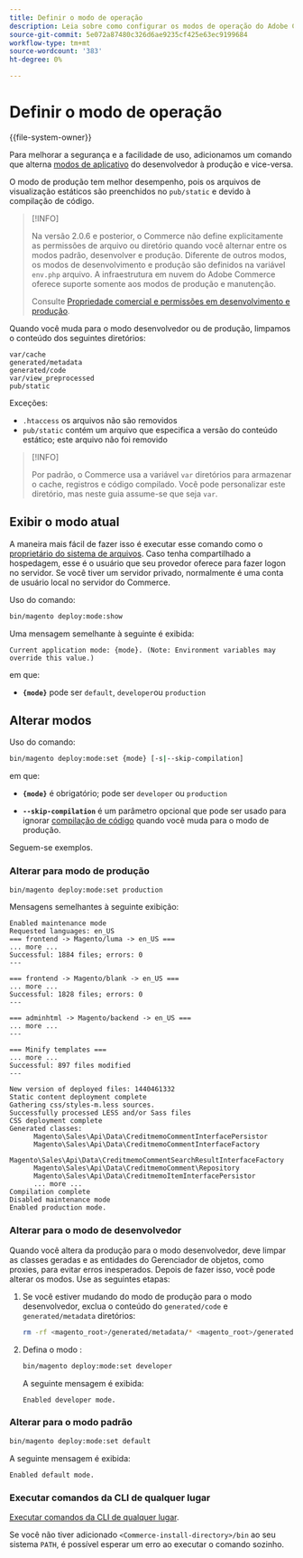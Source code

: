 ```yaml
---
title: Definir o modo de operação
description: Leia sobre como configurar os modos de operação do Adobe Commerce.
source-git-commit: 5e072a87480c326d6ae9235cf425e63ec9199684
workflow-type: tm+mt
source-wordcount: '383'
ht-degree: 0%

---
```



# Definir o modo de operação

{{file-system-owner}}

Para melhorar a segurança e a facilidade de uso, adicionamos um comando que alterna [modos de aplicativo](../bootstrap/application-modes.md) do desenvolvedor à produção e vice-versa.

O modo de produção tem melhor desempenho, pois os arquivos de visualização estáticos são preenchidos no `pub/static` e devido à compilação de código.

>[!INFO]
>
>Na versão 2.0.6 e posterior, o Commerce não define explicitamente as permissões de arquivo ou diretório quando você alternar entre os modos padrão, desenvolver e produção. Diferente de outros modos, os modos de desenvolvimento e produção são definidos na variável `env.php` arquivo. A infraestrutura em nuvem do Adobe Commerce oferece suporte somente aos modos de produção e manutenção.
>
>Consulte [Propriedade comercial e permissões em desenvolvimento e produção](../deployment/file-system-permissions.md).

Quando você muda para o modo desenvolvedor ou de produção, limpamos o conteúdo dos seguintes diretórios:

```terminal
var/cache
generated/metadata
generated/code
var/view_preprocessed
pub/static
```

Exceções:

- `.htaccess` os arquivos não são removidos
- `pub/static` contém um arquivo que especifica a versão do conteúdo estático; este arquivo não foi removido

>[!INFO]
>
>Por padrão, o Commerce usa a variável `var` diretórios para armazenar o cache, registros e código compilado. Você pode personalizar este diretório, mas neste guia assume-se que seja `var`.

## Exibir o modo atual

A maneira mais fácil de fazer isso é executar esse comando como o [proprietário do sistema de arquivos](../../installation/prerequisites/file-system/overview.md). Caso tenha compartilhado a hospedagem, esse é o usuário que seu provedor oferece para fazer logon no servidor. Se você tiver um servidor privado, normalmente é uma conta de usuário local no servidor do Commerce.

Uso do comando:

```bash
bin/magento deploy:mode:show
```

Uma mensagem semelhante à seguinte é exibida:

```terminal
Current application mode: {mode}. (Note: Environment variables may override this value.)
```

em que:

- **`{mode}`** pode ser `default`, `developer`ou `production`

## Alterar modos

Uso do comando:

```bash
bin/magento deploy:mode:set {mode} [-s|--skip-compilation]
```

em que:

- **`{mode}`** é obrigatório; pode ser `developer` ou `production`

- **`--skip-compilation`** é um parâmetro opcional que pode ser usado para ignorar [compilação de código](../cli/code-compiler.md) quando você muda para o modo de produção.

Seguem-se exemplos.

### Alterar para modo de produção

```bash
bin/magento deploy:mode:set production
```

Mensagens semelhantes à seguinte exibição:

```terminal
Enabled maintenance mode
Requested languages: en_US
=== frontend -> Magento/luma -> en_US ===
... more ...
Successful: 1884 files; errors: 0
---

=== frontend -> Magento/blank -> en_US ===
... more ...
Successful: 1828 files; errors: 0
---

=== adminhtml -> Magento/backend -> en_US ===
... more ...
---

=== Minify templates ===
... more ...
Successful: 897 files modified
---

New version of deployed files: 1440461332
Static content deployment complete
Gathering css/styles-m.less sources.
Successfully processed LESS and/or Sass files
CSS deployment complete
Generated classes:
      Magento\Sales\Api\Data\CreditmemoCommentInterfacePersistor
      Magento\Sales\Api\Data\CreditmemoCommentInterfaceFactory
      Magento\Sales\Api\Data\CreditmemoCommentSearchResultInterfaceFactory
      Magento\Sales\Api\Data\CreditmemoComment\Repository
      Magento\Sales\Api\Data\CreditmemoItemInterfacePersistor
      ... more ...
Compilation complete
Disabled maintenance mode
Enabled production mode.
```

### Alterar para o modo de desenvolvedor

Quando você altera da produção para o modo desenvolvedor, deve limpar as classes geradas e as entidades do Gerenciador de objetos, como proxies, para evitar erros inesperados. Depois de fazer isso, você pode alterar os modos. Use as seguintes etapas:

1. Se você estiver mudando do modo de produção para o modo desenvolvedor, exclua o conteúdo do `generated/code` e `generated/metadata` diretórios:

   ```bash
   rm -rf <magento_root>/generated/metadata/* <magento_root>/generated/code/*
   ```

1. Defina o modo :

   ```bash
   bin/magento deploy:mode:set developer
   ```

   A seguinte mensagem é exibida:

   ```terminal
   Enabled developer mode.
   ```

### Alterar para o modo padrão

```bash
bin/magento deploy:mode:set default
```

A seguinte mensagem é exibida:

```terminal
Enabled default mode.
```

### Executar comandos da CLI de qualquer lugar

[Executar comandos da CLI de qualquer lugar](../cli/config-cli.md#config-install-cli-first).

Se você não tiver adicionado `<Commerce-install-directory>/bin` ao seu sistema `PATH`, é possível esperar um erro ao executar o comando sozinho.
